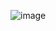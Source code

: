 ![image](https://user-images.githubusercontent.com/101604552/205706988-60c7ff07-3d8f-4709-a95f-9940a2a665bb.png)
